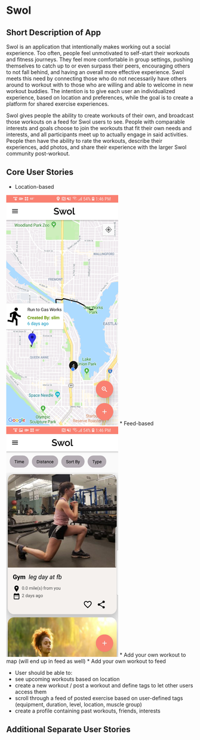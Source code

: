 # Swol

## Short Description of App

Swol is an application that intentionally makes working out a social experience. Too often, people feel unmotivated to self-start their workouts and fitness journeys. They feel more comfortable in group settings, pushing themselves to catch up to or even surpass their peers, encouraging others to not fall behind, and having an overall more effective experience. Swol meets this need by connecting those who do not necessarily have others around to workout with to those who are willing and able to welcome in new workout buddies. The intention is to give each user an individualized experience, based on location and preferences, while the goal is to create a platform for shared exercise experiences.

Swol gives people the ability to create workouts of their own, and broadcast those workouts on a feed for Swol users to see. People with comparable interests and goals choose to join the workouts that fit their own needs and interests, and all participants meet up to actually engage in said activities. People then have the ability to rate the workouts, describe their experiences, add photos, and share their experience with the larger Swol community post-workout.

## Core User Stories

* Location-based

<img src=https://github.com/TeamNona/swol/blob/master/swol-map.jpg width="300">
* Feed-based
<img src=https://github.com/TeamNona/swol/blob/master/swol-feed.jpg width="300">
* Add your own workout to map (will end up in feed as well)
* Add your own workout to feed

  * User should be able to:
  * see upcoming workouts based on location
  * create a new workout / post a workout and define tags to let other users access them
  * scroll through a feed of posted exercise based on user-defined tags (equipment, duration, level, location, muscle group)
  * create a profile containing past workouts, friends, interests

## Additional Separate User Stories
